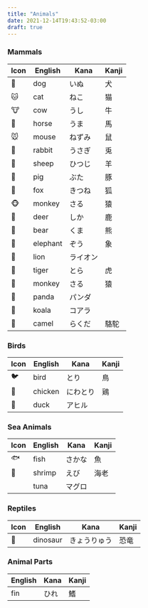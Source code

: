 ```yaml
---
title: "Animals"
date: 2021-12-14T19:43:52-03:00
draft: true
---
```

### Mammals
| Icon | English  | Kana     | Kanji |
|------|----------|----------|-------|
| 🐶   | dog      | いぬ     | 犬    |
| 🐱   | cat      | ねこ     | 猫    |
| 🐮   | cow      | うし     | 牛    |
| 🐴   | horse    | うま     | 馬    |
| 🐭   | mouse    | ねずみ   | 鼠    |
| 🐰   | rabbit   | うさぎ   | 兎    |
| 🐑   | sheep    | ひつじ   | 羊    |
| 🐷   | pig      | ぶた     | 豚    |
| 🦊   | fox      | きつね   | 狐    |
| 🐵   | monkey   | さる     | 猿    |
| 🦌   | deer     | しか     | 鹿    |
| 🐻   | bear     | くま     | 熊    |
| 🐘   | elephant | ぞう     | 象    |
| 🦁   | lion     | ライオン |       |
| 🐯   | tiger    | とら     | 虎    |
| 🐒   | monkey   | さる     | 猿    |
| 🐼   | panda    | パンダ   |       |
| 🐨   | koala    | コアラ   |       |
| 🐪   | camel    | らくだ   | 駱駝  |

### Birds
| Icon | English | Kana     | Kanji |
|------|---------|----------|-------|
| 🐦   | bird    | とり     | 鳥    |
| 🐔   | chicken | にわとり | 鶏    |
| 🦆   | duck    | アヒル   |       |

### Sea Animals
| Icon | English | Kana   | Kanji |
|------|---------|--------|-------|
| 🐟   | fish    | さかな | 魚    |
| 🦐   | shrimp  | えび   | 海老  |
|      | tuna    | マグロ |       |

### Reptiles
| Icon | English  | Kana         | Kanji |
|------|----------|--------------|-------|
| 🦕   | dinosaur | きょうりゅう | 恐竜  |

### Animal Parts
| English | Kana | Kanji |
|---------|------|-------|
| fin     | ひれ | 鰭    |
